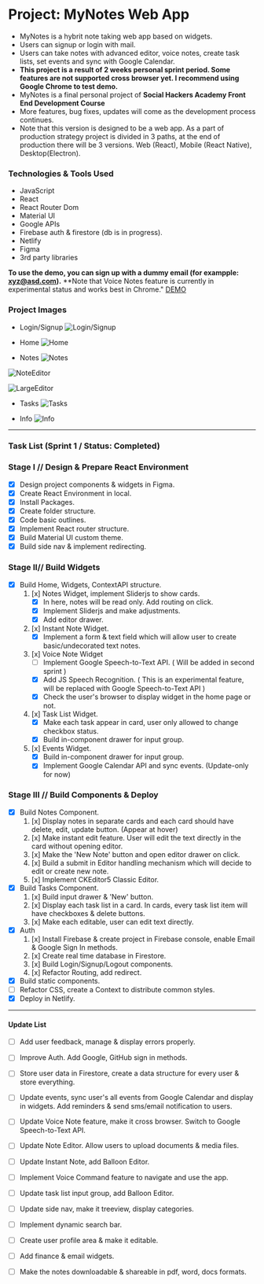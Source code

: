 # Project: MyNotes Web App

- MyNotes is a hybrit note taking web app based on widgets.
- Users can signup or login with mail.
- Users can take notes with advanced editor, voice notes, create task lists, set events and sync with Google Calendar.
- **This project is a result of 2 weeks personal sprint period. Some features are not supported cross browser yet. I recommend using Google Chrome to test demo.**
- MyNotes is a final personal project of **Social Hackers Academy Front End Development Course**
- More features, bug fixes, updates will come as the development process continues.
- Note that this version is designed to be a web app. As a part of production strategy project is divided in 3 paths, at the end of production there will be 3 versions. Web (React), Mobile (React Native), Desktop(Electron).

### Technologies & Tools Used
- JavaScript
- React
- React Router Dom
- Material UI
- Google APIs
- Firebase auth & firestore (db is in progress).
- Netlify
- Figma
- 3rd party libraries

**To use the demo, you can sign up with a dummy email (for exampple: xyz@asd.com).**
**Note that Voice Notes feature is currently in experimental status and works best in Chrome."
[DEMO](https://mynotes-web.netlify.app/) 

### Project Images

- Login/Signup
![Login/Signup](./src/Assets/Images/MyNotes-Login.png)

- Home
![Home](./src/Assets/Images/home.png)

- Notes
![Notes](./src/Assets/Images/Notes.png)

![NoteEditor](./src/Assets/Images/Notesweditor.png)

![LargeEditor](./src/Assets/Images/largeeditor.png)

- Tasks
![Tasks](./src/Assets/Images/Tasksweditor.png)

- Info
![Info](./src/Assets/Images/Info.png)
---
### Task List (Sprint 1 / Status: Completed)
### Stage I // Design & Prepare React Environment
- [x] Design project components & widgets in Figma.
- [x] Create React Environment in local.
- [x] Install Packages.
- [x] Create folder structure.
- [x] Code basic outlines.
- [x] Implement React router structure.
- [x] Build Material UI custom theme.
- [x] Build side nav & implement redirecting.

### Stage II// Build Widgets
- [x] Build Home, Widgets, ContextAPI structure.
    1. [x] Notes Widget, implement Sliderjs to show cards.
        - [x] In here, notes will be read only. Add routing on click.
        - [x] Implement Sliderjs and make adjustments.
        - [x] Add editor drawer.
    2. [x] Instant Note Widget.
        - [x] Implement a form & text field which will allow user to create basic/undecorated text notes.
    3. [x] Voice Note Widget
        - [ ] Implement Google Speech-to-Text API. ( Will be added in second sprint )
        - [x] Add JS Speech Recognition. ( This is an experimental feature, will be replaced with Google Speech-to-Text API )
        - [x] Check the user's browser to display widget in the home page or not.
    4. [x] Task List Widget.
        - [x] Make each task appear in card, user only allowed to change checkbox status.
        - [x] Build in-component drawer for input group.
    5. [x] Events Widget.
        - [x] Build in-component drawer for input group.
        - [x] Implement Google Calendar API and sync events. (Update-only for now)

### Stage III // Build Components & Deploy
- [x] Build Notes Component.
    1. [x] Display notes in separate cards and each card should have delete, edit, update button. (Appear at hover)
    2. [x] Make instant edit feature. User will edit the text directly in the card without opening editor.
    3. [x] Make the 'New Note' button and open editor drawer on click.
    4. [x] Build a submit in Editor handling mechanism which will decide to edit or create new note.
    5. [x] Implement CKEditor5 Classic Editor.
- [x] Build Tasks Component.
    1. [x] Build input drawer & 'New' button.
    2. [x] Display each task list in a card. In cards, every task list item will have checkboxes & delete buttons.
    3. [x] Make each editable, user can edit text directly.
- [x] Auth
    1. [x] Install Firebase & create project in Firebase console, enable Email & Google Sign In methods.
    2. [x] Create real time database in Firestore.
    3. [x] Build Login/Signup/Logout components.
    4. [x] Refactor Routing, add redirect.
- [x] Build static components.
- [ ] Refactor CSS, create a Context to distribute common styles.
- [x] Deploy in Netlify.
---
#### Update List
- [ ] Add user feedback, manage & display errors properly.
- [ ] Improve Auth. Add Google, GitHub sign in methods.
- [ ] Store user data in Firestore, create a data structure for every user & store everything.
- [ ] Update events, sync user's all events from Google Calendar and display in widgets. Add reminders & send sms/email notification to users.
- [ ] Update Voice Note feature, make it cross browser. Switch to Google Speech-to-Text API.
- [ ] Update Note Editor. Allow users to upload documents & media files.
- [ ] Update Instant Note, add Balloon Editor.
- [ ] Implement Voice Command feature to navigate and use the app.
- [ ] Update task list input group, add Balloon Editor.
- [ ] Update side nav, make it treeview, display categories.
- [ ] Implement dynamic search bar.
- [ ] Create user profile area & make it editable.
- [ ] Add finance & email widgets.
- [ ] Make the notes downloadable & shareable in pdf, word, docs formats.

